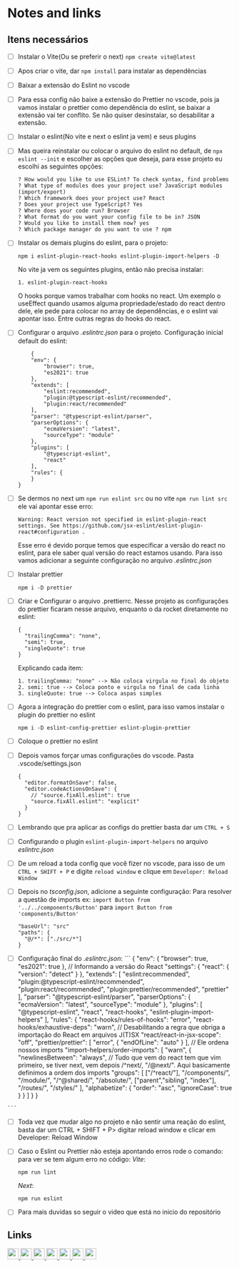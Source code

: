 # Notes and links

 ## Itens necessários
  - [ ] Instalar o Vite(Ou se preferir o next) ``` npm create vite@latest ```
  - [ ] Apos criar o vite, dar ```npm install``` para instalar as dependências
  - [ ] Baixar a extensão do Eslint no vscode
  - [ ] Para essa config não baixe a extensão do Prettier no vscode, pois ja vamos instalar o prettier como dependência do eslint, se baixar a extensão vai ter conflito. Se não quiser desinstalar, so desabilitar a extensão.
  - [ ] Instalar o eslint(No vite e next o eslint ja vem) e seus plugins
  - [ ] Mas queira reinstalar ou colocar o arquivo do eslint no default, de ```npx eslint --init``` e escolher as opções que deseja, para esse projeto eu escolhi as seguintes opções:
    ``` 
    ? How would you like to use ESLint? To check syntax, find problems
    ? What type of modules does your project use? JavaScript modules (import/export)
    ? Which framework does your project use? React
    ? Does your project use TypeScript? Yes
    ? Where does your code run? Browser
    ? What format do you want your config file to be in? JSON
    ? Would you like to install them now? yes
    ? Which package manager do you want to use ? npm
    ```
  - [ ] Instalar os demais plugins do eslint, para o projeto:
    ``` 
    npm i eslint-plugin-react-hooks eslint-plugin-import-helpers -D
    ```
    No vite ja vem os seguintes plugins, então não precisa instalar:
    ```
    1. eslint-plugin-react-hooks
    ```
    O hooks porque vamos trabalhar com hooks no react. Um exemplo o useEffect quando usamos alguma propriedade/estado do react dentro dele, ele pede para colocar no array de dependências, e o eslint vai apontar isso. Entre outras regras do hooks do react.

  - [ ] Configurar o arquivo *.eslintrc.json* para o projeto. Configuração inicial default do eslint:
    ```
        {
        "env": {
            "browser": true,
            "es2021": true
        },
        "extends": [
            "eslint:recommended",
            "plugin:@typescript-eslint/recommended",
            "plugin:react/recommended"
        ],
        "parser": "@typescript-eslint/parser",
        "parserOptions": {
            "ecmaVersion": "latest",
            "sourceType": "module"
        },
        "plugins": [
            "@typescript-eslint",
            "react"
        ],
        "rules": {
        }
    }

    ```
  - [ ] Se dermos no next um ``` npm run eslint src ``` ou no vite ```npm run lint src``` ele vai apontar esse erro:
    ```
    Warning: React version not specified in eslint-plugin-react settings. See https://github.com/jsx-eslint/eslint-plugin-react#configuration .
    ```
    Esse erro é devido porque temos que especificar a versão do react no eslint, para ele saber qual versão do react estamos usando. Para isso vamos adicionar a seguinte configuração no arquivo *.eslintrc.json*


  - [ ] Instalar prettier 
    ```
    npm i -D prettier
    ```
  - [ ] Criar e Configurar o arquivo .prettierrc. Nesse projeto as configurações do prettier ficaram nesse arquivo, enquanto o da rocket diretamente no eslint:
    ```
    {
      "trailingComma": "none",
      "semi": true,
      "singleQuote": true
    }
    ```

    Explicando cada item:
    ```
    1. trailingComma: "none" --> Não coloca virgula no final do objeto
    2. semi: true --> Coloca ponto e virgula no final de cada linha
    3. singleQuote: true --> Coloca aspas simples
    ```
  - [ ] Agora a integração do prettier com o eslint, para isso vamos instalar o plugin do prettier no eslint
    ```
    npm i -D eslint-config-prettier eslint-plugin-prettier
    ```
  - [ ] Coloque o prettier no eslint
  - [ ] Depois vamos forçar umas configurações do vscode. Pasta .vscode/settings.json
    ```
    {
      "editor.formatOnSave": false,
      "editor.codeActionsOnSave": {
        // "source.fixAll.eslint": true
        "source.fixAll.eslint": "explicit"
      }
    }
    ```
  - [ ] Lembrando que pra aplicar as configs do prettier basta dar um ``` CTRL + S ```
  - [ ] Configurando o plugin ``` eslint-plugin-import-helpers ``` no arquivo *eslintrc.json*
  - [ ] De um reload a toda config que você fizer no vscode, para isso de um ``` CTRL + SHIFT + P ``` e digite ``` reload window ``` e clique em ``` Developer: Reload Window ``` 
  - [ ] Depois no *tsconfig.json*, adicione a seguinte configuração: Para resolver a questão de imports ex: ``` import Button from '../../components/Button' ``` para ``` import Button from 'components/Button' ```
    ```
    "baseUrl": "src"
    "paths": {
      "@/*": ["./src/*"]
    }
    ```
  - [ ]  Configuração final  do *.eslintrc.json*:
    ```
    {
        "env": {
            "browser": true,
            "es2021": true
        },
        // Informando a versão do React
        "settings": {
            "react": {
                "version": "detect"
            }
        },
        "extends": [
            "eslint:recommended",
            "plugin:@typescript-eslint/recommended",
            "plugin:react/recommended",
            "plugin:prettier/recommended",
            "prettier"
        ],
        "parser": "@typescript-eslint/parser",
        "parserOptions": {
            "ecmaVersion": "latest",
            "sourceType": "module"
        },
        "plugins": [
            "@typescript-eslint",
            "react",
            "react-hooks",
            "eslint-plugin-import-helpers"
        ],
        "rules": {
            "react-hooks/rules-of-hooks": "error",
            "react-hooks/exhaustive-deps": "warn",
            // Desabilitando a regra que obriga a importação do React em arquivos J(T)SX
            "react/react-in-jsx-scope": "off",
            "prettier/prettier": [
                "error",
                {
                    "endOfLine": "auto"
                }
            ],
            // Ele ordena nossos imports
            "import-helpers/order-imports": [
                "warn",
                {
                    "newlinesBetween": "always",
                    // Tudo que vem do react tem que vim primeiro, se tiver next, vem depois /^next/, "/@next/". Aqui basicamente definimos a ordem dos imports
                    "groups": [
                        ["/^react/"],
                        "/components/",
                        "/module/",
                        "/^@shared/", 
                        "/absolute/",
                        ["parent","sibling", "index"],
                        "/routes/",
                        "/styles/"
                    ],
                    "alphabetize": { "order": "asc", "ignoreCase": true }
                }
            ]
        }
    }

    ```
  - [ ] Toda vez que mudar algo no projeto e não sentir uma reação do eslint, basta dar um CTRL + SHIFT + P> digitar reload window e clicar em Developer: Reload Window
  - [ ] Caso o Eslint ou Prettier não esteja apontando erros rode o comando: para ver se tem algum erro no código:
    *Vite*:
    ```
    npm run lint
    ```
    *Next*:
    ```
    npm run eslint
    ```
  - [ ] Para mais duvidas so seguir o video que está no inicio do repositório


   ## Links
   
  <p>
  <a href="https://vitejs.dev/guide/" target="_blank">
    <img height="25" src="https://img.shields.io/badge/Vite-lib?style=flat&color=blue">
  </a>

  <a href="https://nextjs.org/docs/getting-started/installation" target="_blank">
    <img height="25" src="https://img.shields.io/badge/Next-lib?style=flat&color=blue">
  </a>

  <a href="https://prettier.io/docs/en/install" target="_blank">
    <img height="25" src="https://img.shields.io/badge/Prettier-lib?style=flat&color=blue">
  </a>

  <a href="https://eslint.org" target="_blank">
    <img height="25" src="https://img.shields.io/badge/Eslint-lib?style=flat&color=blue">
  </a>
 
  <a href="https://marketplace.visualstudio.com/items?itemName=dbaeumer.vscode-eslint" target="_blank">
    <img height="25" src="https://img.shields.io/badge/extensão do Eslint no vscode-extension?style=flat&color=blue">
  </a>
    
  <a href="https://marketplace.visualstudio.com/items?itemName=esbenp.prettier-vscode" target="_blank">
    <img height="25" src="https://img.shields.io/badge/extensão do Prettier-Extension?style=flat&color=blue">
  </a>

   <a href="https://dev.to/coderamos/hierarquia-de-imports-56j6" target="_blank">
    <img height="25" src="https://img.shields.io/badge/Como organizar os imports-lib?style=flat&color=blue">
  </a>
    
  </p>





